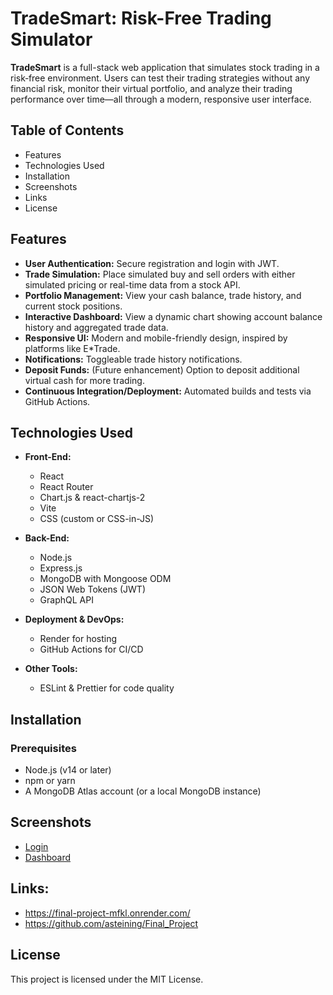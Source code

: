 # TradeSmart: Risk-Free Trading Simulator

**TradeSmart** is a full-stack web application that simulates stock trading in a risk‐free environment. Users can test their trading strategies without any financial risk, monitor their virtual portfolio, and analyze their trading performance over time—all through a modern, responsive user interface.

## Table of Contents

- Features
- Technologies Used
- Installation
- Screenshots 
- Links
- License

## Features

- **User Authentication:** Secure registration and login with JWT.
- **Trade Simulation:** Place simulated buy and sell orders with either simulated pricing or real-time data from a stock API.
- **Portfolio Management:** View your cash balance, trade history, and current stock positions.
- **Interactive Dashboard:** View a dynamic chart showing account balance history and aggregated trade data.
- **Responsive UI:** Modern and mobile-friendly design, inspired by platforms like E*Trade.
- **Notifications:** Toggleable trade history notifications.
- **Deposit Funds:** (Future enhancement) Option to deposit additional virtual cash for more trading.
- **Continuous Integration/Deployment:** Automated builds and tests via GitHub Actions.

## Technologies Used

- **Front-End:**
  - React
  - React Router
  - Chart.js & react-chartjs-2
  - Vite
  - CSS (custom or CSS-in-JS)

- **Back-End:**
  - Node.js
  - Express.js
  - MongoDB with Mongoose ODM
  - JSON Web Tokens (JWT)
  - GraphQL API

- **Deployment & DevOps:**
  - Render for hosting
  - GitHub Actions for CI/CD

- **Other Tools:**
  - ESLint & Prettier for code quality
  

## Installation

### Prerequisites

- Node.js (v14 or later)
- npm or yarn
- A MongoDB Atlas account (or a local MongoDB instance)



## Screenshots
- [Login](assets/Screenshot%202025-03-20%20at%207.34.37 PM.png)
- [Dashboard](assets/Screenshot%202025-03-20%20at%207.35.00 PM.png)


## Links:
- https://final-project-mfkl.onrender.com/
- https://github.com/asteining/Final_Project

## License
This project is licensed under the MIT License.

